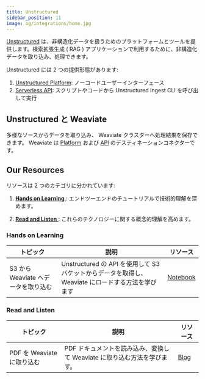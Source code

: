 ```yaml
---
title: Unstructured
sidebar_position: 11
image: og/integrations/home.jpg
---
```


[Unstructured](https://unstructured.io/) は、非構造化データを扱うためのプラットフォームとツールを提供します。検索拡張生成 ( RAG ) アプリケーションで利用するために、非構造化データを取り込み、処理できます。

Unstructured には 2 つの提供形態があります:  
1. [Unstructured Platform](https://docs.unstructured.io/platform/overview): ノーコードユーザーインターフェース  
2. [Serverless API](https://docs.unstructured.io/api-reference/api-services/overview): スクリプトやコードから Unstructured Ingest CLI を呼び出して実行  

## Unstructured と Weaviate
多様なソースからデータを取り込み、 Weaviate クラスターへ処理結果を保存できます。 Weaviate は [Platform](https://docs.unstructured.io/platform/platform-destination-connectors/weaviate) および [API](https://docs.unstructured.io/api-reference/ingest/destination-connector/weaviate) のデスティネーションコネクターです。 

## Our Resources 
リソースは 2 つのカテゴリに分かれています:  
1. [ **Hands on Learning** ](#hands-on-learning): エンドツーエンドのチュートリアルで技術的理解を深めます。  

2. [ **Read and Listen** ](#read-and-listen): これらのテクノロジーに関する概念的理解を高めます。  

### Hands on Learning

| トピック | 説明 | リソース | 
| --- | --- | --- |
| S3 から Weaviate へデータを取り込む | Unstructured の API を使用して S3 バケットからデータを取得し、 Weaviate にロードする方法を学びます | [Notebook](https://github.com/weaviate/recipes/blob/main/integrations/data-platforms/unstructured/unstructured_weaviate.ipynb) |

### Read and Listen 
| トピック | 説明 | リソース | 
| --- | --- | --- |
| PDF を Weaviate に取り込む | PDF ドキュメントを読み込み、変換して Weaviate に取り込む方法を学びます。 | [Blog](https://weaviate.io/blog/ingesting-pdfs-into-weaviate) |

